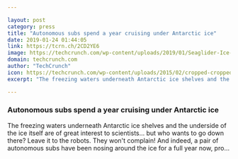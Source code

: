 ```yaml
---

layout: post
category: press
title: "Autonomous subs spend a year cruising under Antarctic ice"
date: 2019-01-24 01:44:05
link: https://tcrn.ch/2CD2YE6
image: https://techcrunch.com/wp-content/uploads/2019/01/Seaglider-Ice-Shelf.jpg?w=600
domain: techcrunch.com
author: "TechCrunch"
icon: https://techcrunch.com/wp-content/uploads/2015/02/cropped-cropped-favicon-gradient.png?w=180
excerpt: "The freezing waters underneath Antarctic ice shelves and the underside of the ice itself are of great interest to scientists... but who wants to go down there? Leave it to the robots. They won't complain! And indeed, a pair of autonomous subs have been nosing around the ice for a full year now, pro…"

---
```


### Autonomous subs spend a year cruising under Antarctic ice

The freezing waters underneath Antarctic ice shelves and the underside of the ice itself are of great interest to scientists... but who wants to go down there? Leave it to the robots. They won't complain! And indeed, a pair of autonomous subs have been nosing around the ice for a full year now, pro…